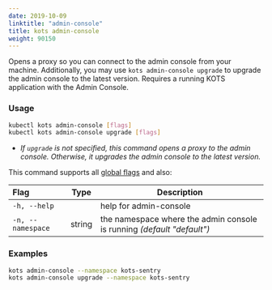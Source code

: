 ```yaml
---
date: 2019-10-09
linktitle: "admin-console"
title: kots admin-console
weight: 90150
---
```


Opens a proxy so you can connect to the admin console from your machine. 
Additionally, you may use `kots admin-console upgrade` to upgrade the admin console to the latest version. 
Requires a running KOTS application with the Admin Console.


### Usage
```bash
kubectl kots admin-console [flags]
kubectl kots admin-console upgrade [flags]
```

* _If `upgrade` is not specified, this command opens a proxy to the admin console. 
Otherwise, it upgrades the admin console to the latest version._

This command supports all [global flags](/kots-cli/global-flags/) and also:

| Flag                 | Type | Description |
|:----------------------|------|-------------|
| `-h, --help`   |  |          help for admin-console |
| `-n, --namespace` | string |   the namespace where the admin console is running _(default "default")_ |

### Examples
```bash
kots admin-console --namespace kots-sentry
kots admin-console upgrade --namespace kots-sentry
```
